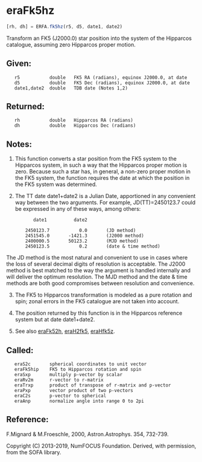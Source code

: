 # eraFk5hz

```js
[rh, dh] = ERFA.fk5hz(r5, d5, date1, date2)
```

Transform an FK5 (J2000.0) star position into the system of the
Hipparcos catalogue, assuming zero Hipparcos proper motion.

## Given:
```
   r5           double   FK5 RA (radians), equinox J2000.0, at date
   d5           double   FK5 Dec (radians), equinox J2000.0, at date
   date1,date2  double   TDB date (Notes 1,2)
```

## Returned:
```
   rh           double   Hipparcos RA (radians)
   dh           double   Hipparcos Dec (radians)
```

## Notes:

1) This function converts a star position from the FK5 system to
   the Hipparcos system, in such a way that the Hipparcos proper
   motion is zero.  Because such a star has, in general, a non-zero
   proper motion in the FK5 system, the function requires the date
   at which the position in the FK5 system was determined.

2) The TT date date1+date2 is a Julian Date, apportioned in any
   convenient way between the two arguments.  For example,
   JD(TT)=2450123.7 could be expressed in any of these ways,
   among others:

```
          date1          date2

       2450123.7           0.0       (JD method)
       2451545.0       -1421.3       (J2000 method)
       2400000.5       50123.2       (MJD method)
       2450123.5           0.2       (date & time method)
```

   The JD method is the most natural and convenient to use in
   cases where the loss of several decimal digits of resolution
   is acceptable.  The J2000 method is best matched to the way
   the argument is handled internally and will deliver the
   optimum resolution.  The MJD method and the date & time methods
   are both good compromises between resolution and convenience.

3) The FK5 to Hipparcos transformation is modeled as a pure
   rotation and spin;  zonal errors in the FK5 catalogue are not
   taken into account.

4) The position returned by this function is in the Hipparcos
   reference system but at date date1+date2.

5) See also [eraFk52h][1], [eraH2fk5][2], [eraHfk5z][3].

## Called:
```
   eraS2c       spherical coordinates to unit vector
   eraFk5hip    FK5 to Hipparcos rotation and spin
   eraSxp       multiply p-vector by scalar
   eraRv2m      r-vector to r-matrix
   eraTrxp      product of transpose of r-matrix and p-vector
   eraPxp       vector product of two p-vectors
   eraC2s       p-vector to spherical
   eraAnp       normalize angle into range 0 to 2pi
```

## Reference:

   F.Mignard & M.Froeschle, 2000, Astron.Astrophys. 354, 732-739.

Copyright (C) 2013-2019, NumFOCUS Foundation.
Derived, with permission, from the SOFA library.


[1]: era.fk52h.md
[2]: era.h2fk5.md
[3]: era.hfk5z.md
